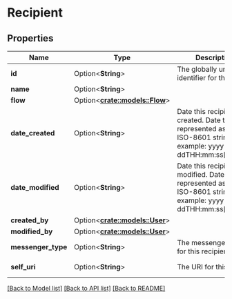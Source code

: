 # Recipient

## Properties

Name | Type | Description | Notes
------------ | ------------- | ------------- | -------------
**id** | Option<**String**> | The globally unique identifier for the object. | [optional][readonly]
**name** | Option<**String**> |  | [optional]
**flow** | Option<[**crate::models::Flow**](Flow.md)> |  | [optional]
**date_created** | Option<**String**> | Date this recipient was created. Date time is represented as an ISO-8601 string. For example: yyyy-MM-ddTHH:mm:ss[.mmm]Z | [optional]
**date_modified** | Option<**String**> | Date this recipient was modified. Date time is represented as an ISO-8601 string. For example: yyyy-MM-ddTHH:mm:ss[.mmm]Z | [optional]
**created_by** | Option<[**crate::models::User**](User.md)> |  | [optional]
**modified_by** | Option<[**crate::models::User**](User.md)> |  | [optional]
**messenger_type** | Option<**String**> | The messenger type for this recipient | [optional]
**self_uri** | Option<**String**> | The URI for this object | [optional][readonly]

[[Back to Model list]](../README.md#documentation-for-models) [[Back to API list]](../README.md#documentation-for-api-endpoints) [[Back to README]](../README.md)


